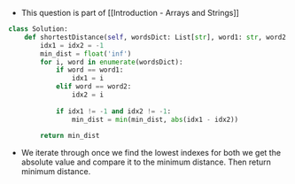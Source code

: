- This question is part of [[Introduction - Arrays and Strings]]

```python
class Solution:
	def shortestDistance(self, wordsDict: List[str], word1: str, word2: str) -> int:
		idx1 = idx2 = -1
		min_dist = float('inf')
		for i, word in enumerate(wordsDict):
			if word == word1:
				idx1 = i
			elif word == word2:
				idx2 = i
		
			if idx1 != -1 and idx2 != -1:
				min_dist = min(min_dist, abs(idx1 - idx2))
				
		return min_dist
```

- We iterate through once we find the lowest indexes for both we get the absolute value and compare it to the minimum distance. Then return minimum distance. 
